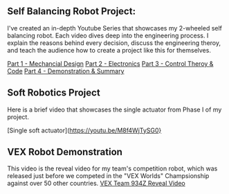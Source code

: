 ## Self Balancing Robot Project:

I've created an in-depth Youtube Series that showcases my 2-wheeled self balancing robot. Each video dives deep into the engineering process. I explain the reasons behind every decision, discuss the engineering theroy, and teach the audience how to create a project like this for themselves. 

[Part 1 - Mechancial Design](https://youtu.be/M7D-TyRbdDE)
[Part 2 - Electronics](https://youtu.be/lMUIi5SMWUk)
[Part 3 - Control Theroy & Code](https://youtu.be/BPNc3-46LlU)
[Part 4 - Demonstration & Summary](https://youtu.be/PNKXGorAnBg)

## Soft Robotics Project

Here is a brief video that showcases the single actuator from Phase I of my project. 

[Single soft actuator](https://youtu.be/M8f4WjTySG0}

## VEX Robot Demonstration

This video is the reveal video for my team's competition robot, which was released just before we competed in the "VEX Worlds" Champsionship against over 50 other countries. 
[VEX Team 934Z Reveal Video](https://youtu.be/FwU0mx70mjg)
